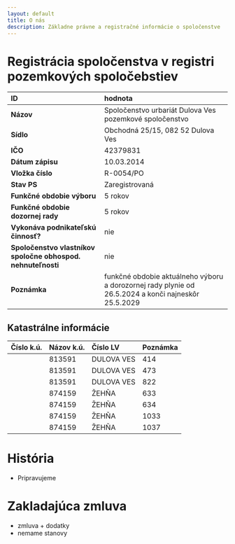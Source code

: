```yaml
---
layout: default
title: O nás
description: Základne právne a registračné informácie o spoločenstve
---
```


# Registrácia spoločenstva v registri pozemkových spoločebstiev
| ID | hodnota |
| :---------- | :-------------------------------------------------------- |
| **Názov** | Spoločenstvo urbariát Dulova Ves pozemkové spoločenstvo |
| **Sídlo** | Obchodná 25/15, 082 52 Dulova Ves |
| **IČO** | 42379831 |
| **Dátum zápisu** | 10.03.2014 |
| **Vložka číslo** | R-0054/PO |
| **Stav PS** | Zaregistrovaná |
| **Funkčné obdobie výboru** | 5 rokov |
| **Funkčné obdobie dozornej rady** | 5 rokov |
| **Vykonáva podnikateľskú činnosť?** | nie |
| **Spoločenstvo vlastníkov spoločne obhospod. nehnuteľnosti** | nie |
| **Poznámka** | funkčné obdobie aktuálneho výboru a dorozornej rady plynie od 26.5.2024 a konči najneskôr 25.5.2029 |

## Katastrálne informácie
| Číslo k.ú. | Názov k.ú. | Číslo LV | Poznámka
|:---------- | :--------- | :------- | :--------
| | 813591 | DULOVA VES | 414 | |			
| | 813591 | DULOVA VES | 473 | |			
| | 813591 | DULOVA VES | 822 | |			
| | 874159 | ŽEHŇA | 633	    | |	
| | 874159 | ŽEHŇA | 634	    | |	
| | 874159 | ŽEHŇA | 1033     | |		
| | 874159 | ŽEHŇA | 1037     | |


# História
- Pripravujeme

# Zakladajúca zmluva
- zmluva + dodatky
- nemame stanovy

